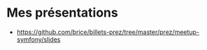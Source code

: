 # Mes présentations

* https://github.com/brice/billets-prez/tree/master/prez/meetup-symfony/slides

